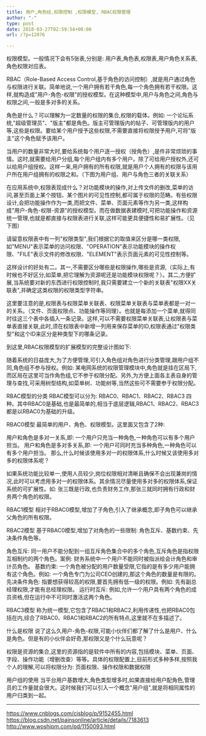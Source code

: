 ```yaml
---
title: 用户,角色经,权限控制 ,权限模型, RBAC权限管理
author: "-"
type: post
date: 2018-03-27T02:59:54+00:00
url: /?p=12076

---
```

权限模型。一般情况下会有5张表,分别是: 用户表,角色表,权限表,用户角色关系表,角色权限对应表。

RBAC（Role-Based Access Control,基于角色的访问控制）,就是用户通过角色与权限进行关联。简单地说,一个用户拥有若干角色,每一个角色拥有若干权限。这样,就构造成"用户-角色-权限"的授权模型。在这种模型中,用户与角色之间,角色与权限之间,一般是多对多的关系。

角色是什么？可以理解为一定数量的权限的集合,权限的载体。例如: 一个论坛系统,"超级管理员"、"版主"都是角色。版主可管理版内的帖子、可管理版内的用户等,这些是权限。要给某个用户授予这些权限,不需要直接将权限授予用户,可将"版主"这个角色赋予该用户。

当用户的数量非常大时,要给系统每个用户逐一授权（授角色）,是件非常烦琐的事情。这时,就需要给用户分组,每个用户组内有多个用户。除了可给用户授权外,还可以给用户组授权。这样一来,用户拥有的所有权限,就是用户个人拥有的权限与该用户所在用户组拥有的权限之和。（下图为用户组、用户与角色三者的关联关系）

在应用系统中,权限表现成什么？对功能模块的操作,对上传文件的删改,菜单的访问,甚至页面上某个按钮、某个图片的可见性控制,都可属于权限的范畴。有些权限设计,会把功能操作作为一类,而把文件、菜单、页面元素等作为另一类,这样构成"用户-角色-权限-资源"的授权模型。而在做数据表建模时,可把功能操作和资源统一管理,也就是都直接与权限表进行关联,这样可能更具便捷性和易扩展性。（见下图）

请留意权限表中有一列"权限类型",我们根据它的取值来区分是哪一类权限,如"MENU"表示菜单的访问权限、"OPERATION"表示功能模块的操作权限、"FILE"表示文件的修改权限、"ELEMENT"表示页面元素的可见性控制等。

这样设计的好处有二。其一,不需要区分哪些是权限操作,哪些是资源,（实际上,有时候也不好区分,如菜单,把它理解为资源呢还是功能模块权限呢？）。其二,方便扩展,当系统要对新的东西进行权限控制时,我只需要建立一个新的关联表"权限XX关联表",并确定这类权限的权限类型字符串。

这里要注意的是,权限表与权限菜单关联表、权限菜单关联表与菜单表都是一对一的关系。（文件、页面权限点、功能操作等同理）。也就是每添加一个菜单,就得同时往这三个表中各插入一条记录。这样,可以不需要权限菜单关联表,让权限表与菜单表直接关联,此时,须在权限表中新增一列用来保存菜单的ID,权限表通过"权限类型"和这个ID来区分是种类型下的哪条记录。

到这里,RBAC权限模型的扩展模型的完整设计图如下: 

随着系统的日益庞大,为了方便管理,可引入角色组对角色进行分类管理,跟用户组不同,角色组不参与授权。例如: 某电网系统的权限管理模块中,角色就是挂在区局下,而区局在这里可当作角色组,它不参于权限分配。另外,为方便上面各主表自身的管理与查找,可采用树型结构,如菜单树、功能树等,当然这些可不需要参于权限分配。

RBAC模型的分类
RBAC模型可以分为: RBAC0、RBAC1、RBAC2、RBAC3 四种。其中RBAC0是基础,也是最简单的,相当于底层逻辑,RBAC1、RBAC2、RBAC3都是以RBAC0为基础的升级。

RBAC0模型
最简单的用户、角色、权限模型。这里面又包含了2种: 

用户和角色是多对一关系,即: 一个用户只充当一种角色,一种角色可以有多个用户担当。
用户和角色是多对多关系,即: 一个用户可同时充当多种角色,一种角色可以有多个用户担当。
那么,什么时候该使用多对一的权限体系,什么时候又该使用多对多的权限体系呢？

如果系统功能比较单一,使用人员较少,岗位权限相对清晰且确保不会出现兼岗的情况,此时可以考虑用多对一的权限体系。其余情况尽量使用多对多的权限体系,保证系统的可扩展性。如: 张三既是行政,也负责财务工作,那张三就同时拥有行政和财务两个角色的权限。

RBAC1模型
相对于RBAC0模型,增加了子角色,引入了继承概念,即子角色可以继承父角色的所有权限。

RBAC2模型
基于RBAC0模型,增加了对角色的一些限制: 角色互斥、基数约束、先决条件角色等。

角色互斥: 同一用户不能分配到一组互斥角色集合中的多个角色,互斥角色是指权限互相制约的两个角色。案例: 财务系统中一个用户不能同时被指派给会计角色和审计员角色。
基数约束: 一个角色被分配的用户数量受限,它指的是有多少用户能拥有这个角色。例如: 一个角色专门为公司CEO创建的,那这个角色的数量是有限的。
先决条件角色: 指要想获得较高的权限,要首先拥有低一级的权限。例如: 先有副总经理权限,才能有总经理权限。
运行时互斥: 例如,允许一个用户具有两个角色的成员资格,但在运行中不可同时激活这两个角色。

RBAC3模型
称为统一模型,它包含了RBAC1和RBAC2,利用传递性,也把RBAC0包括在内,综合了RBAC0、RBAC1和RBAC2的所有特点,这里就不在多描述了。

什么是权限
说了这么久用户-角色-权限,可能小伙伴们都了解了什么是用户、什么是角色。但是有的小伙伴会好奇,那权限又是个什么玩意呢？

权限是资源的集合,这里的资源指的是软件中所有的内容,包括模块、菜单、页面、字段、操作功能（增删改查）等等。具体的权限配置上,目前形式多种多样,按照我个人的理解,可以将权限分为: 页面权限、操作权限和数据权限

用户组的使用
当平台用户基数增大,角色类型增多时,如果直接给用户配角色,管理员的工作量就会很大。这时候我们可以引入一个概念"用户组",就是将相同属性的用户归类到一起。


---

https://www.cnblogs.com/cjsblog/p/9152455.html
https://blog.csdn.net/painsonline/article/details/7183613
http://www.woshipm.com/pd/1150093.html

